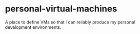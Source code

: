 # personal-virtual-machines
A place to define VMs so that I can reliably produce my personal development environments.
